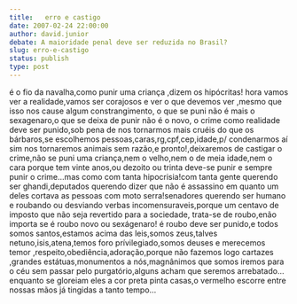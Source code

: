 ```yaml
---
title:   erro e castigo
date: 2007-02-24 22:00:00
author: david.junior
debate: A maioridade penal deve ser reduzida no Brasil?
slug: erro-e-castigo
status: publish 
type: post
---
```


é o fio da navalha,como punir uma criança ,dizem os hipócritas! hora vamos ver a realidade,vamos ser corajosos e ver o que devemos ver ,mesmo que isso nos cause algum constrangimento, o que se puni não é mais o sexagenaro,o que se deixa de punir não é o novo, o crime como realidade deve ser punido,sob pena de nos tornarmos mais cruéis do que os bárbaros,se escolhemos pessoas,caras,rg,cpf,cep,idade,p/ condenarmos aí sim nos tornaremos animais sem razão,e pronto!,deixaremos de castigar o crime,não se puni uma criança,nem o velho,nem o de meia idade,nem o cara porque tem vinte anos,ou dezoito ou trinta deve-se punir e sempre punir o crime...mas como com tanta hipocrisia!com tanta gente querendo ser ghandi,deputados querendo dizer que não é assassino em quanto um deles cortava as pessoas com moto serra!senadores querendo ser humano e roubando ou desviando verbas incomensuraveis,porque um centavo de imposto que não seja revertido para a sociedade, trata-se de roubo,enão importa se é roubo novo ou sexágenaro! é roubo deve ser punido,e todos somos santos,estamos acima das leis,somos zeus,talves netuno,isis,atena,temos foro prívilegiado,somos deuses e merecemos temor ,respeito,obediência,adoração,porque não fazemos logo cartazes ,grandes estátuas,monumentos a nós,magnânimos que somos iremos para o céu sem passar pelo purgatório,alguns acham que seremos arrebatado... enquanto se gloreiam eles a cor preta pinta casas,o vermelho escorre entre nossas mãos já tingidas a tanto tempo...
